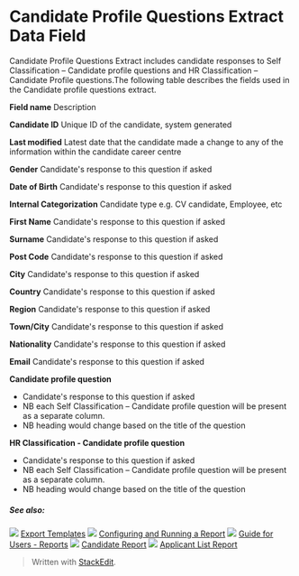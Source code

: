 # Candidate Profile Questions Extract Data Field

Candidate Profile Questions Extract includes candidate responses to Self Classification – Candidate profile questions and HR Classification – Candidate Profile questions.The following table describes the fields used in the Candidate profile questions extract.

**Field name**
Description

**Candidate ID**
Unique ID of the candidate, system generated

**Last modified**
Latest date that the candidate made a change to any of the information within the candidate career centre

**Gender**
Candidate's response to this question if asked

**Date of Birth**
Candidate's response to this question if asked

**Internal Categorization**
Candidate type e.g. CV candidate, Employee, etc

**First Name**
Candidate's response to this question if asked

**Surname**
Candidate's response to this question if asked

**Post Code**
Candidate's response to this question if asked

**City**
Candidate's response to this question if asked

**Country**
Candidate's response to this question if asked

**Region**
Candidate's response to this question if asked

**Town/City**
Candidate's response to this question if asked

**Nationality**
Candidate's response to this question if asked

**Email**
Candidate's response to this question if asked

**Candidate profile question**
- Candidate's response to this question if asked
- NB each  Self Classification  –  Candidate profile  question will be present as a separate column.
- NB heading would change based on the title of the question

**HR Classification - Candidate profile question**
- Candidate's response to this question if asked
- NB each  Self Classification  –  Candidate profile  question will be present as a separate column.
- NB heading would change based on the title of the question

##### See also:

![](../Resources/Images/icon-document-link.png) [Export Templates](export_templates.htm)
![](../Resources/Images/icon-document-link.png) [Configuring and Running a Report](configuring_and_running_a_report.htm)
![](../Resources/Images/icon-document-link.png) [Guide for Users - Reports](guide_for_users_reports.htm)
![](../Resources/Images/icon-document-link.png) [Candidate Report](candidate_report.htm)
![](../Resources/Images/icon-document-link.png) [Applicant List Report](applicant_list_report.htm)


> Written with [StackEdit](https://stackedit.io/).
<!--stackedit_data:
eyJoaXN0b3J5IjpbNzQwMjAyNjQ5LDczMDk5ODExNl19
-->